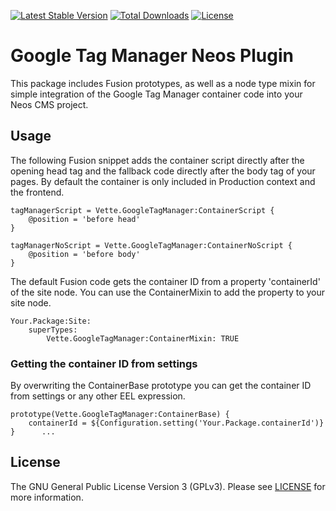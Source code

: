 [![Latest Stable Version](https://poser.pugx.org/cvette/google-tag-manager/v/stable)](https://packagist.org/packages/cvette/google-tag-manager) [![Total Downloads](https://poser.pugx.org/cvette/google-tag-manager/downloads)](https://packagist.org/packages/cvette/google-tag-manager) [![License](https://poser.pugx.org/cvette/google-tag-manager/license)](https://packagist.org/packages/cvette/google-tag-manager)

# Google Tag Manager Neos Plugin

This package includes Fusion prototypes, as well as a node type mixin for simple integration of the Google Tag Manager container code into your Neos CMS project.

## Usage

The following Fusion snippet adds the container script directly after the opening head tag and the fallback code directly after the body tag of your pages. By default the container is only included in Production context and the frontend.

    tagManagerScript = Vette.GoogleTagManager:ContainerScript {
		@position = 'before head'
	}

	tagManagerNoScript = Vette.GoogleTagManager:ContainerNoScript {
		@position = 'before body'
	}
   
The default Fusion code gets the container ID from a property 'containerId' of the site node. You can use the ContainerMixin to add the property to your site node.

    Your.Package:Site:
        superTypes:
            Vette.GoogleTagManager:ContainerMixin: TRUE
   
### Getting the container ID from settings
By overwriting the ContainerBase prototype you can get the container ID from settings or any other EEL expression.
    
    prototype(Vette.GoogleTagManager:ContainerBase) {
        containerId = ${Configuration.setting('Your.Package.containerId')}
    }      ...

## License

The GNU General Public License Version 3 (GPLv3). Please see [LICENSE](LICENSE) for more information.
